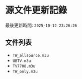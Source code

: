 # 源文件更新記錄

最後更新時間: `2025-10-12 23:26:26`

## 文件列表
- `TW_allsource.m3u`
- `UBTV.m3u`
- `TV7708.m3u`
- `TW_only.m3u`
